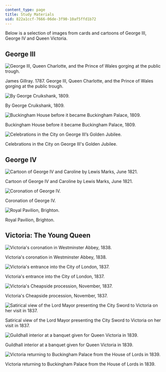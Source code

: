 ```yaml
---
content_type: page
title: Study Materials
uid: 822a1ccf-7666-06de-3f90-10af5ffd1b72
---
```


Below is a selection of images from cards and cartoons of George III, George IV and Queen Victoria.

George III
----------

![George III, Queen Charlotte, and the Prince of Wales gorging at the public trough.](/courses/history/21h-342-the-royal-family-fall-2003/study-materials/ggiiislide10.jpg)

James Gillray. 1787. George III, Queen Charlotte, and the Prince of Wales gorging at the public trough.

![By George Cruikshank, 1809.](/courses/history/21h-342-the-royal-family-fall-2003/study-materials/ggiiislide11.jpg)

By George Cruikshank, 1809.

![Buckingham House before it became Buckingham Palace, 1809.](/courses/history/21h-342-the-royal-family-fall-2003/study-materials/ggiiislide12.jpg)

Buckingham House before it became Buckingham Palace, 1809.

![Celebrations in the City on George III’s Golden Jubilee.](/courses/history/21h-342-the-royal-family-fall-2003/study-materials/ggiiislide13.jpg)

Celebrations in the City on George III's Golden Jubilee.

George IV
---------

![Cartoon of George IV and Caroline by Lewis Marks, June 1821.](/courses/history/21h-342-the-royal-family-fall-2003/study-materials/ggivslide6.jpg)

Cartoon of George IV and Caroline by Lewis Marks, June 1821.

![Coronation of George IV.](/courses/history/21h-342-the-royal-family-fall-2003/study-materials/ggivslide7.jpg)

Coronation of George IV.

![Royal Pavilion, Brighton.](/courses/history/21h-342-the-royal-family-fall-2003/study-materials/ggivslide22.jpg)

Royal Pavilion, Brighton.

Victoria: The Young Queen
-------------------------

![Victoria's coronation in Westminster Abbey, 1838.](/courses/history/21h-342-the-royal-family-fall-2003/study-materials/vict_coron.jpg)

Victoria's coronation in Westminster Abbey, 1838.

![Victoria's entrance into the City of London, 1837.](/courses/history/21h-342-the-royal-family-fall-2003/study-materials/vict_in_cty_183.jpg)

Victoria's entrance into the City of London, 1837.

![Victoria's Cheapside procession, November, 1837.](/courses/history/21h-342-the-royal-family-fall-2003/study-materials/vict_visit_cheap.jpg)

Victoria's Cheapside procession, November, 1837.

![Satirical view of the Lord Mayor presenting the City Sword to Victoria on her visit in 1837.](/courses/history/21h-342-the-royal-family-fall-2003/study-materials/vict_lord_mayor.jpg)

Satirical view of the Lord Mayor presenting the City Sword to Victoria on her visit in 1837.

![Guildhall interior at a banquet given for Queen Victoria in 1839.](/courses/history/21h-342-the-royal-family-fall-2003/study-materials/guild_hal_int.jpg)

Guildhall interior at a banquet given for Queen Victoria in 1839.

![Victoria returning to Buckingham Palace from the House of Lords in 1839.](/courses/history/21h-342-the-royal-family-fall-2003/study-materials/vict_buckn_ham.jpg)

Victoria returning to Buckingham Palace from the House of Lords in 1839.